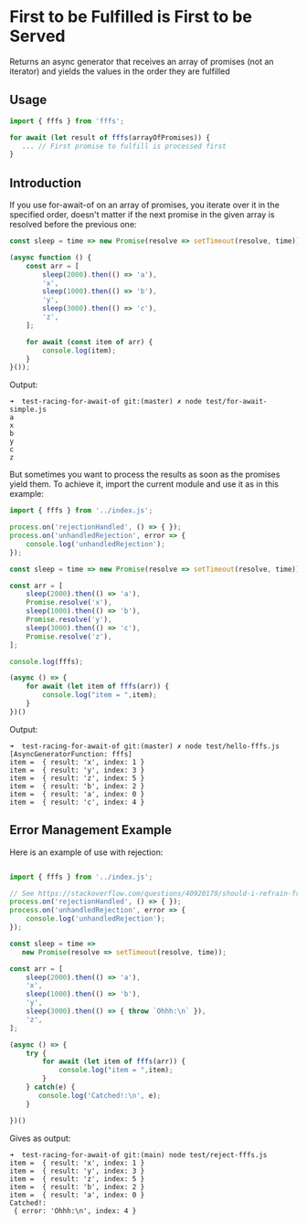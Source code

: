 # First to be Fulfilled is First to be Served

Returns an async generator that receives an array of promises (not an iterator) and yields the values in the order they are fulfilled

## Usage

```js
import { fffs } from 'fffs';

for await (let result of fffs(arrayOfPromises)) {
   ... // First promise to fulfill is processed first 
}
```

## Introduction

If you use for-await-of on an array of promises, you iterate over it in the specified order, doesn't matter if the next promise in the given array is resolved before the previous one:

```javascript
const sleep = time => new Promise(resolve => setTimeout(resolve, time));

(async function () {
    const arr = [
        sleep(2000).then(() => 'a'),
        'x',
        sleep(1000).then(() => 'b'),
        'y',
        sleep(3000).then(() => 'c'),
        'z',
    ];

    for await (const item of arr) {
        console.log(item);
    }
}());
```

Output:

```
➜  test-racing-for-await-of git:(master) ✗ node test/for-await-simple.js
a
x
b
y
c
z
```

But sometimes you want to process the results as soon as the promises yield them. To achieve it, import the current module and use it as in this example:

```javascript
import { fffs } from '../index.js';

process.on('rejectionHandled', () => { });
process.on('unhandledRejection', error => {
    console.log('unhandledRejection');
});

const sleep = time => new Promise(resolve => setTimeout(resolve, time));

const arr = [
    sleep(2000).then(() => 'a'),
    Promise.resolve('x'),
    sleep(1000).then(() => 'b'),
    Promise.resolve('y'),
    sleep(3000).then(() => 'c'),
    Promise.resolve('z'),
];

console.log(fffs);

(async () => {
    for await (let item of fffs(arr)) {
        console.log("item = ",item);
    }
})()
```

Output:

```
➜  test-racing-for-await-of git:(master) ✗ node test/hello-fffs.js
[AsyncGeneratorFunction: fffs]
item =  { result: 'x', index: 1 }
item =  { result: 'y', index: 3 }
item =  { result: 'z', index: 5 }
item =  { result: 'b', index: 2 }
item =  { result: 'a', index: 0 }
item =  { result: 'c', index: 4 }
```

## Error Management Example

Here is an example of use with rejection:

```js

import { fffs } from '../index.js';

// See https://stackoverflow.com/questions/40920179/should-i-refrain-from-handling-promise-rejection-asynchronously
process.on('rejectionHandled', () => { });
process.on('unhandledRejection', error => {
    console.log('unhandledRejection');
});

const sleep = time => 
   new Promise(resolve => setTimeout(resolve, time));

const arr = [
    sleep(2000).then(() => 'a'),
    'x',
    sleep(1000).then(() => 'b'),
    'y',
    sleep(3000).then(() => { throw `Ohhh:\n` }),
    'z',
];

(async () => {
    try {
        for await (let item of fffs(arr)) {
            console.log("item = ",item);
        }
    } catch(e) {
       console.log('Catched!:\n', e);
    }

})()
```

Gives as output:

```
➜  test-racing-for-await-of git:(main) node test/reject-fffs.js 
item =  { result: 'x', index: 1 }
item =  { result: 'y', index: 3 }
item =  { result: 'z', index: 5 }
item =  { result: 'b', index: 2 }
item =  { result: 'a', index: 0 }
Catched!:
 { error: 'Ohhh:\n', index: 4 }
 ```